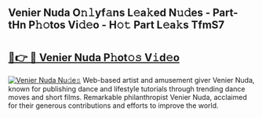 ## Venier Nuda O𝚗𝚕yf𝚊ns L𝚎a𝚔ed N𝚞𝚍es - Part-tHn P𝚑𝚘tos Vi𝚍𝚎o - H𝚘𝚝 Part L𝚎a𝚔s TfmS7

# <h2><a href="http://kf328qh.oniu.top/?m=Venier+Nuda">🔗👉 🔴 Venier Nuda P𝚑ot𝚘𝚜 V𝚒d𝚎o</a></h2>

[![Venier Nuda Nu𝚍e𝚜](https://i.imgur.com/0qMVB7G.gif)](http://kf328qh.oniu.top/?m=Venier+Nuda)
Web-based artist and amusement giver Venier Nuda, known for publishing dance and lifestyle tutorials through trending dance moves and short films. Remarkable philanthropist Venier Nuda, acclaimed for their generous contributions and efforts to improve the world.  
